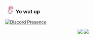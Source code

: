 ### <img src="https://github.com/Candygoblen123/Candygoblen123/raw/main/dancin.gif" alt="dancin" width="30"/> Yo wut up

[![Discord Presence](https://lanyard.cnrad.dev/api/259709415416922113)](https://discord.com/users/259709415416922113)

<p align="center">
  <img src="https://github-readme-stats.vercel.app/api?username=candygoblen123&theme=cobalt&show_icons=true&count_private=true)" height="180">
  <img src="https://github-readme-stats.vercel.app/api/top-langs/?username=candygoblen123&theme=cobalt&show_icons=true&count_private=true)" height="180">
</p>
<!--
**Candygoblen123/Candygoblen123** is a ✨ _special_ ✨ repository because its `README.md` (this file) appears on your GitHub profile.

Here are some ideas to get you started:

- 🔭 I’m currently working on ...
- 🌱 I’m currently learning ...
- 👯 I’m looking to collaborate on ...
- 🤔 I’m looking for help with ...
- 💬 Ask me about ...
- 📫 How to reach me: ...
- 😄 Pronouns: ...
- ⚡ Fun fact: ...
-->

